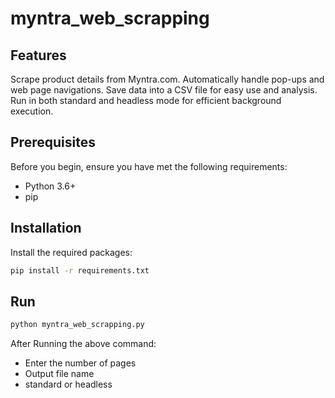 # myntra_web_scrapping


## Features
Scrape product details from Myntra.com.
Automatically handle pop-ups and web page navigations.
Save data into a CSV file for easy use and analysis.
Run in both standard and headless mode for efficient background execution.
## Prerequisites
Before you begin, ensure you have met the following requirements:

- Python 3.6+
- pip

## Installation 
Install the required packages:
``` bash
pip install -r requirements.txt
```

## Run
``` bash
python myntra_web_scrapping.py
```
After Running the above command: 
- Enter the number of pages
- Output file name
- standard or headless
